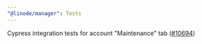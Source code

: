 ```yaml
---
"@linode/manager": Tests
---
```


Cypress integration tests for account "Maintenance" tab ([#10694](https://github.com/linode/manager/pull/10694))
